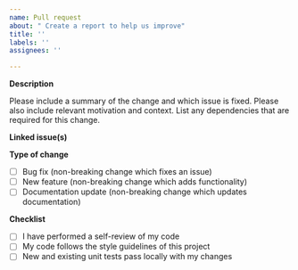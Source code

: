 ```yaml
---
name: Pull request
about: " Create a report to help us improve"
title: ''
labels: '' 
assignees: ''

---
```


**Description**

Please include a summary of the change and which issue is fixed. Please also include relevant motivation and context. List any dependencies that are required for this change.

**Linked issue(s)**

**Type of change**

<!-- Please delete options that are not relevant. -->

- [ ] Bug fix (non-breaking change which fixes an issue)
- [ ] New feature (non-breaking change which adds functionality)
- [ ] Documentation update (non-breaking change which updates documentation)

**Checklist**

- [ ] I have performed a self-review of my code
- [ ] My code follows the style guidelines of this project
- [ ] New and existing unit tests pass locally with my changes

